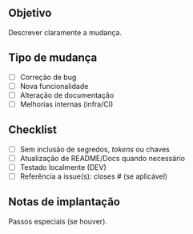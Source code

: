 ## Objetivo
Descrever claramente a mudança.

## Tipo de mudança
- [ ] Correção de bug
- [ ] Nova funcionalidade
- [ ] Alteração de documentação
- [ ] Melhorias internas (infra/CI)

## Checklist
- [ ] Sem inclusão de segredos, *tokens* ou chaves
- [ ] Atualização de README/Docs quando necessário
- [ ] Testado localmente (DEV)
- [ ] Referência a issue(s): closes #<id> (se aplicável)

## Notas de implantação
Passos especiais (se houver).
